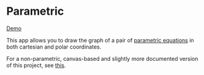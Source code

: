 # Parametric

[Demo](https://stefk.github.io/parametric/)

This app allows you to draw the graph of a pair of
[parametric equations](https://en.wikipedia.org/wiki/Parametric_equation)
in both cartesian and polar coordinates.

For a non-parametric, canvas-based and slightly more
documented version of this project, see [this](https://github.com/stefk/polar).
